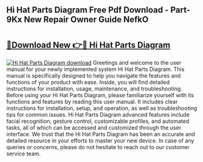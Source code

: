 ## Hi Hat Parts Diagram Free Pdf Download - Part-9Kx New Repair Owner Guide NefkO

# <h2><a href="http://dfmpaaq.blite.top/?on=Hi+Hat+Parts+Diagram">🔗Download New 👉🔴 Hi Hat Parts Diagram</a></h2>

[![Hi Hat Parts Diagram download](https://i.imgur.com/lujVjoI.png)](http://dfmpaaq.blite.top/?on=Hi+Hat+Parts+Diagram)
Greetings and welcome to the user manual for your newly implemented system Hi Hat Parts Diagram. This manual is specifically designed to help you navigate the features and functions of your product with ease. Inside, you will find detailed instructions for installation, usage, maintenance, and troubleshooting. Before using your Hi Hat Parts Diagram, please familiarize yourself with its functions and features by reading this user manual. It includes clear instructions for installation, setup, and operation, as well as troubleshooting tips for common issues. Hi Hat Parts Diagram advanced features include facial recognition, gesture control, customizable profiles, and automated tasks, all of which can be accessed and customized through the user interface. We trust that the Hi Hat Parts Diagram has been an accurate and detailed resource in your efforts to master your new device. In case of any queries or concerns, please do not hesitate to reach out to our customer service team.
